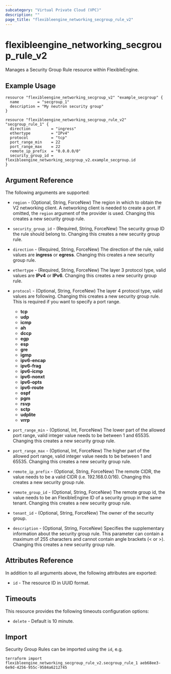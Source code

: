 ```yaml
---
subcategory: "Virtual Private Cloud (VPC)"
description: ""
page_title: "flexibleengine_networking_secgroup_rule_v2"
---
```


# flexibleengine_networking_secgroup_rule_v2

Manages a Security Group Rule resource within FlexibleEngine.

## Example Usage

```hcl
resource "flexibleengine_networking_secgroup_v2" "example_secgroup" {
  name        = "secgroup_1"
  description = "My neutron security group"
}

resource "flexibleengine_networking_secgroup_rule_v2" "secgroup_rule_1" {
  direction         = "ingress"
  ethertype         = "IPv4"
  protocol          = "tcp"
  port_range_min    = 22
  port_range_max    = 22
  remote_ip_prefix  = "0.0.0.0/0"
  security_group_id = flexibleengine_networking_secgroup_v2.example_secgroup.id
}
```

## Argument Reference

The following arguments are supported:

* `region` - (Optional, String, ForceNew) The region in which to obtain the V2 networking client.
    A networking client is needed to create a port. If omitted, the
    `region` argument of the provider is used. Changing this creates a new
    security group rule.

* `security_group_id` - (Required, String, ForceNew) The security group ID the rule should belong
    to. Changing this creates a new security group rule.

* `direction` - (Required, String, ForceNew) The direction of the rule, valid values are **ingress**
    or **egress**. Changing this creates a new security group rule.

* `ethertype` - (Required, String, ForceNew) The layer 3 protocol type, valid values are **IPv4**
    or **IPv6**. Changing this creates a new security group rule.

* `protocol` - (Optional, String, ForceNew) The layer 4 protocol type, valid values are following.
    Changing this creates a new security group rule. This is required if you want to specify a port range.
  + **tcp**
  + **udp**
  + **icmp**
  + **ah**
  + **dccp**
  + **egp**
  + **esp**
  + **gre**
  + **igmp**
  + **ipv6-encap**
  + **ipv6-frag**
  + **ipv6-icmp**
  + **ipv6-nonxt**
  + **ipv6-opts**
  + **ipv6-route**
  + **ospf**
  + **pgm**
  + **rsvp**
  + **sctp**
  + **udplite**
  + **vrrp**

* `port_range_min` - (Optional, Int, ForceNew) The lower part of the allowed port range, valid
    integer value needs to be between 1 and 65535. Changing this creates a new
    security group rule.

* `port_range_max` - (Optional, Int, ForceNew) The higher part of the allowed port range, valid
    integer value needs to be between 1 and 65535. Changing this creates a new
    security group rule.

* `remote_ip_prefix` - (Optional, String, ForceNew) The remote CIDR, the value needs to be a valid
    CIDR (i.e. 192.168.0.0/16). Changing this creates a new security group rule.

* `remote_group_id` - (Optional, String, ForceNew) The remote group id, the value needs to be an
    FlexibleEngine ID of a security group in the same tenant. Changing this creates
    a new security group rule.

* `tenant_id` - (Optional, String, ForceNew) The owner of the security group.

* `description` - (Optional, String, ForceNew) Specifies the supplementary information about the security group rule.
  This parameter can contain a maximum of 255 characters and cannot contain angle brackets (< or >).
  Changing this creates a new security group rule.

## Attributes Reference

In addition to all arguments above, the following attributes are exported:

* `id` - The resource ID in UUID format.

## Timeouts

This resource provides the following timeouts configuration options:

* `delete` - Default is 10 minute.

## Import

Security Group Rules can be imported using the `id`, e.g.

```shell
terraform import flexibleengine_networking_secgroup_rule_v2.secgroup_rule_1 aeb68ee3-6e9d-4256-955c-9584a6212745
```
